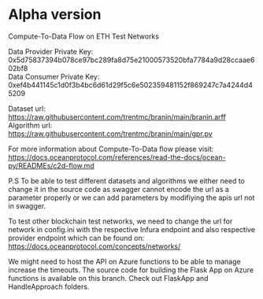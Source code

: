# Alpha version
Compute-To-Data Flow on ETH Test Networks

Data Provider Private Key: 0x5d75837394b078ce97bc289fa8d75e21000573520bfa7784a9d28ccaae602bf8 <br />
Data Consumer Private Key: 0xef4b441145c1d0f3b4bc6d61d29f5c6e502359481152f869247c7a4244d45209

Dataset url: https://raw.githubusercontent.com/trentmc/branin/main/branin.arff <br />
Algorithm url: https://raw.githubusercontent.com/trentmc/branin/main/gpr.py

For more information about Compute-To-Data flow please visit:<br /> 
https://docs.oceanprotocol.com/references/read-the-docs/ocean-py/READMEs/c2d-flow.md

P.S To be able to test different datasets and algorithms we either need to change it in the source code as swagger cannot encode the url as a parameter properly or we can add parameters by modifiying the apis url not in swagger.

To test other blockchain test networks, we need to change the url for network in config.ini with the respective Infura endpoint and also respective provider endpoint which can be found on: https://docs.oceanprotocol.com/concepts/networks/

We might need to host the API on Azure functions to be able to manage increase the timeouts. The source code for building the Flask App on Azure functions is available on this branch. Check out FlaskApp and HandleApproach folders.
